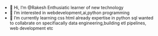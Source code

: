 - 👋 Hi, I’m @Rakesh Enthusiatic learner of new technology
- 👀 I’m interested in webdevelopment,ai,python programming
- 🌱 I’m currently learning css html already expertise in python sql wanted to collabrate on specifiacally data engineering,building etl pipelines, web development etc
